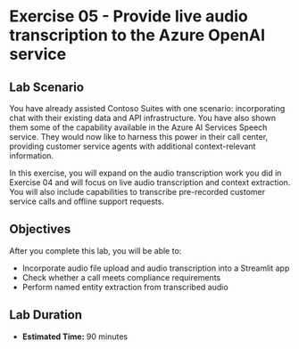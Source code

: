 # Exercise 05 - Provide live audio transcription to the Azure OpenAI service

## Lab Scenario

You have already assisted Contoso Suites with one scenario: incorporating chat with their existing data and API infrastructure. You have also shown them some of the capability available in the Azure AI Services Speech service. They would now like to harness this power in their call center, providing customer service agents with additional context-relevant information.

In this exercise, you will expand on the audio transcription work you did in Exercise 04 and will focus on live audio transcription and context extraction. You will also include capabilities to transcribe pre-recorded customer service calls and offline support requests.

## Objectives

After you complete this lab, you will be able to:

* Incorporate audio file upload and audio transcription into a Streamlit app
* Check whether a call meets compliance requirements
* Perform named entity extraction from transcribed audio

## Lab Duration

* **Estimated Time:** 90 minutes
